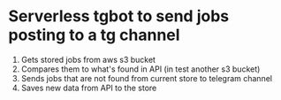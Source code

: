 # Serverless tgbot to send jobs posting to a tg channel

1. Gets stored jobs from aws s3 bucket
2. Compares them to what's found in API (in test another s3 bucket)
3. Sends jobs that are not found from current store to telegram channel
4. Saves new data from API to the store
